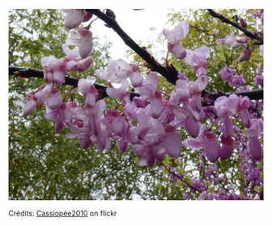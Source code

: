 ![Robin](/images/2022-12-24.jpg)

Crédits: [Cassiopée2010](https://www.flickr.com/people/cmoi30/) on flickr